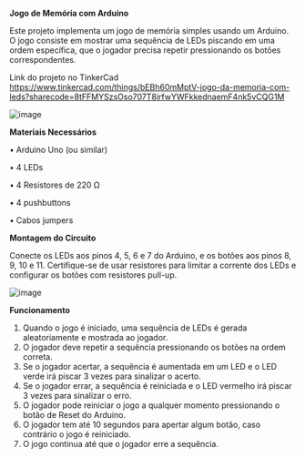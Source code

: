 **Jogo de Memória com Arduino**

Este projeto implementa um jogo de memória simples usando um Arduino. O jogo consiste em mostrar uma sequência de LEDs piscando em uma ordem específica, que o jogador precisa repetir pressionando os botões correspondentes.

Link do projeto no TinkerCad https://www.tinkercad.com/things/bEBh60mMptV-jogo-da-memoria-com-leds?sharecode=8tFFMYSzsOso707T8irfwYWFkkednaemF4nk5vCQG1M

![image](https://github.com/MiguelAngelo88/Genius-com-Arduino/assets/104993355/ac4de5ab-4fbd-49b0-b718-fe3c18dcf769)



**Materiais Necessários**

• Arduino Uno (ou similar)

• 4 LEDs

• 4 Resistores de 220 Ω

• 4 pushbuttons

• Cabos jumpers


**Montagem do Circuito**

Conecte os LEDs aos pinos 4, 5, 6 e 7 do Arduino, e os botões aos pinos 8, 9, 10 e 11. Certifique-se de usar resistores para limitar a corrente dos LEDs e configurar os botões com resistores pull-up.

![image](https://github.com/MiguelAngelo88/Genius-com-Arduino/assets/104993355/a7369d16-520e-4286-98d7-16f227939162)


**Funcionamento**

1. Quando o jogo é iniciado, uma sequência de LEDs é gerada aleatoriamente e mostrada ao jogador.
2. O jogador deve repetir a sequência pressionando os botões na ordem correta.
3. Se o jogador acertar, a sequência é aumentada em um LED e o LED verde irá piscar 3 vezes para sinalizar o acerto.
4. Se o jogador errar, a sequência é reiniciada e o LED vermelho irá piscar 3 vezes para sinalizar o erro.
5. O jogador pode reiniciar o jogo a qualquer momento pressionando o botão de Reset do Arduino.
6. O jogador tem até 10 segundos para apertar algum botão, caso contrário o jogo é reiniciado.
7. O jogo continua até que o jogador erre a sequência.
